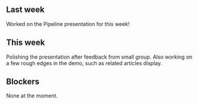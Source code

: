 ## Last week

Worked on the Pipeline presentation for this week!

## This week

Polishing the presentation after feedback from small group. Also working on a few rough edges in the demo, such as related articles display.

## Blockers

None at the moment.

